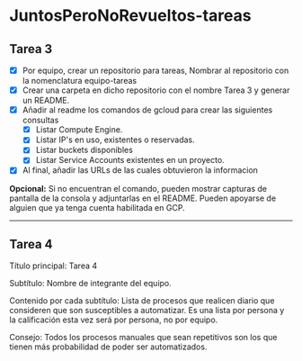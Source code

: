 # JuntosPeroNoRevueltos-tareas
## Tarea 3
- [x] Por equipo, crear un repositorio para tareas, Nombrar al repositorio con la nomenclatura equipo-tareas
- [x] Crear una carpeta en dicho repositorio con el nombre Tarea 3 y generar un README.
- [x] Añadir al readme los comandos de gcloud para crear las siguientes consultas
    - [x] Listar Compute Engine.
    - [x] Listar IP's en uso, existentes o reservadas.
    - [x] Listar buckets disponibles
    - [x] Listar Service Accounts existentes en un proyecto.
- [x] Al final, añadir las URLs de las cuales obtuvieron la informacion

**Opcional:** Si no encuentran el comando, pueden mostrar capturas de pantalla de la consola y adjuntarlas en el README. Pueden apoyarse de alguien que ya tenga cuenta habilitada en GCP.

----
## Tarea 4
Título principal: Tarea 4

Subtítulo: Nombre de integrante del equipo. 

Contenido por cada subtítulo: Lista de procesos que realicen diario que consideren que son susceptibles a automatizar. Es una lista por persona y la calificación esta vez será por persona, no por equipo. 

Consejo: Todos los procesos manuales que sean repetitivos son los que tienen más probabilidad de poder ser automatizados.